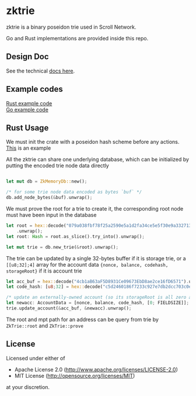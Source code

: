 # zktrie

zktrie is a binary poseidon trie used in Scroll Network.

Go and Rust implementations are provided inside this repo.

## Design Doc

See the technical [docs here](docs/zktrie.md).

## Example codes

[Rust example code](https://github.com/scroll-tech/stateless-block-verifier/blob/56b4aaf1d89a297a16a2934f579a116de024d213/src/executor.rs#L103)  
[Go example code](https://github.com/scroll-tech/go-ethereum/blob/develop/trie/zk_trie.go)

## Rust Usage

We must init the crate with a poseidon hash scheme before any actions.  [This](https://github.com/scroll-tech/zkevm-circuits/blob/e5c5522d544ce936290ef53e00c2d17a0e9b8d0b/zktrie/src/state/builder.rs#L17) is an example


All the zktrie can share one underlying database, which can be initialized by putting the encoded trie node data directly

```rust

let mut db = ZkMemoryDb::new();

/* for some trie node data encoded as bytes `buf` */
db.add_node_bytes(&buf).unwrap();

```

We must prove the root for a trie to create it, the corresponding root node must have been input in the database

```rust
let root = hex::decode("079a038fbf78f25a2590e5a1d2fa34ce5e5f30e9a332713b43fa0e51b8770ab8")
    .unwrap();
let root: Hash = root.as_slice().try_into().unwrap();

let mut trie = db.new_trie(&root).unwrap();
```

The trie can be updated by a single 32-bytes buffer if it is storage trie, or a `[[u8;32];4]` array for the account data `{nonce, balance, codehash, storageRoot}` if it is account trie

```rust
let acc_buf = hex::decode("4cb1aB63aF5D8931Ce09673EbD8ae2ce16fD6571").unwrap();
let code_hash: [u8;32] = hex::decode("c5d2460186f7233c927e7db2dcc703c0e500b653ca82273b7bfad8045d85a470").unwrap().as_slice().try_into().unwrap();

/* update an externally-owned account (so its storageRoot is all zero and code_hash equal to keccak256(nil)) */
let newacc: AccountData = [nonce, balance, code_hash, [0; FIELDSIZE]];
trie.update_account(&acc_buf, &newacc).unwrap();

```

The root and mpt path for an address can be query from trie by `ZkTrie::root` and `ZkTrie::prove`


## License

Licensed under either of

- Apache License 2.0 (http://www.apache.org/licenses/LICENSE-2.0)
- MIT License (http://opensource.org/licenses/MIT)

at your discretion.
